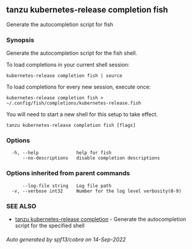 ## tanzu kubernetes-release completion fish

Generate the autocompletion script for fish

### Synopsis

Generate the autocompletion script for the fish shell.

To load completions in your current shell session:

	kubernetes-release completion fish | source

To load completions for every new session, execute once:

	kubernetes-release completion fish > ~/.config/fish/completions/kubernetes-release.fish

You will need to start a new shell for this setup to take effect.


```
tanzu kubernetes-release completion fish [flags]
```

### Options

```
  -h, --help              help for fish
      --no-descriptions   disable completion descriptions
```

### Options inherited from parent commands

```
      --log-file string   Log file path
  -v, --verbose int32     Number for the log level verbosity(0-9)
```

### SEE ALSO

* [tanzu kubernetes-release completion](tanzu_kubernetes-release_completion.md)	 - Generate the autocompletion script for the specified shell

###### Auto generated by spf13/cobra on 14-Sep-2022

